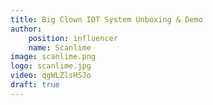 ```yaml
---
title: Big Clown IOT System Unboxing & Demo
author:
    position: influencer
    name: Scanlime
image: scanlime.png
logo: scanlime.jpg
video: qgWLZlsHSJo
draft: true
---
```

